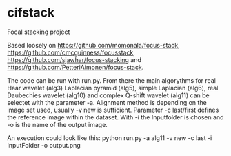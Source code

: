 # cifstack
Focal stacking project

Based loosely on https://github.com/momonala/focus-stack, https://github.com/cmcguinness/focusstack, https://github.com/sjawhar/focus-stacking and https://github.com/PetteriAimonen/focus-stack.

The code can be run with run.py. 
From there the main algorythms for real Haar wavelet (alg3) Laplacian pyramid (alg5), simple Laplacian (alg6), real Daubechies wavelet (alg10) and complex Q-shift wavelet (alg11) can be selectet with the parameter -a.
Alignment method is depending on the image set used, usually -v new is sufficient.
Parameter -c last/first defines the reference image within the dataset.
With -i the Inputfolder is chosen and -o is the name of the output image.

An execution could look like this: python run.py -a alg11 -v new -c last -i InputFolder -o output.png
